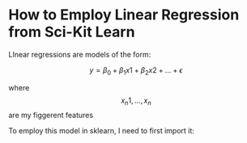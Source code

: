 # How to Employ Linear Regression from Sci-Kit Learn

LInear regressions are models of the form:
    
$$y = \beta_0 + \beta_1 x1 + \beta_2 x2 + ... + \epsilon$$
    
where $$x_n1, ... , x_n$$ are my figgerent features
    
To employ this model in sklearn, I need to first import it: 


```python

```


```python

```


```python

```


```python

```


```python

```


```python

```


```python

```
